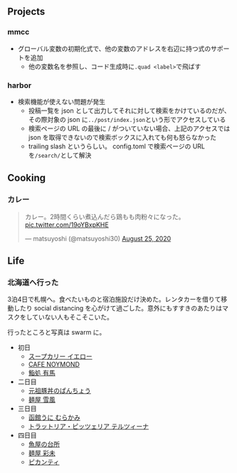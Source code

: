 ## Projects

### mmcc

- グローバル変数の初期化式で、他の変数のアドレスを右辺に持つ式のサポートを追加
  - 他の変数名を参照し、コード生成時に`.quad <label>`で飛ばす

### harbor

- 検索機能が使えない問題が発生
  - 投稿一覧を json として出力してそれに対して検索をかけているのだが、その際対象の json に`../post/index.json`という形でアクセスしている
  - 検索ページの URL の最後に / がついていない場合、上記のアクセスでは json を取得できないので検索ボックスに入れても何も怒らなかった
  - trailing slash というらしい。 config.toml で検索ページの URL を`/search/`として解決

## Cooking

### カレー

<blockquote class="twitter-tweet"><p lang="ja" dir="ltr">カレー。2時間くらい煮込んだら鶏もも肉粉々になった。 <a href="https://t.co/19oYBxpKHE">pic.twitter.com/19oYBxpKHE</a></p>&mdash; matsuyoshi (@matsuyoshi30) <a href="https://twitter.com/matsuyoshi30/status/1298281456423170049?ref_src=twsrc%5Etfw">August 25, 2020</a></blockquote> <script async src="https://platform.twitter.com/widgets.js" charset="utf-8"></script>

## Life

### 北海道へ行った

3泊4日で札幌へ。食べたいものと宿泊施設だけ決めた。レンタカーを借りて移動したり social distancing を心がけて過ごした。意外にもすすきのあたりはマスクをしていない人もそこそこいた。

行ったところと写真は swarm に。

- 初日
  - [スープカリー イエロー](https://foursquare.com/matsuyoshi30/checkin/5f45f8884de55427b353fc87?s=1NMHLzorLYthgOd1AXcqKxF4uHU)
  - [CAFE NOYMOND](https://foursquare.com/matsuyoshi30/checkin/5f460984181b28631a84e6c2?s=AZJeMkhkRsR9yayGvaGLTFl8_2A)
  - [鮨処 有馬](https://foursquare.com/matsuyoshi30/checkin/5f4662567d520c7c379c1437?s=Y-So_y-NA4_WRemhxf3wUEAVKYs)
- 二日目
  - [元祖豚丼のぱんちょう](https://foursquare.com/matsuyoshi30/checkin/5f4740ed58a30000dbeb6cc3?s=9cu8IDMZXk8GqEosIdywPOWgUII)
  - [麺屋 雪風](https://foursquare.com/matsuyoshi30/checkin/5f4860a77cf6d12eb5c58378?s=f3I2SDIApdRTWHfwsWeCM5J0uyk)
- 三日目
  - [函館うに むらかみ](https://foursquare.com/matsuyoshi30/checkin/5f48744576e02e12c5eae22e?s=HhgBZOniAqw1zL1FZq2p3yL1dtY)
  - [トラットリア・ピッツェリア テルツィーナ](https://foursquare.com/matsuyoshi30/checkin/5f48ebddf1ab5363a6110a68?s=FlJqcUlpbNz42Ng2zXx-B-70RRQ)
- 四日目
  - [魚屋の台所](https://foursquare.com/matsuyoshi30/checkin/5f49d48a9fd23455b167baad?s=TwoqdDu2TbGtb9c7gBDAD4ADcl8)
  - [麺屋 彩未](https://foursquare.com/matsuyoshi30/checkin/5f49e06a54659d64ddbc75dc?s=_1KTOzlHreUXHmHngWmkH_K7K_0)
  - [ピカンティ](https://foursquare.com/matsuyoshi30/checkin/5f49fe4acd71c86ca188323f?s=XtwChFVld9EnLndJjfi9yfdi-eE)
